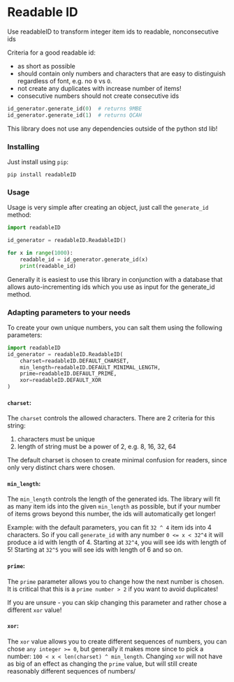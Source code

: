 # Readable ID

Use readableID to transform integer item ids to readable, nonconsecutive ids

Criteria for a good readable id:
- as short as possible
- should contain only numbers and characters that are easy to distinguish regardless of font, e.g. no `0` vs `O`.
- not create any duplicates with increase number of items!
- consecutive numbers should not create consecutive ids

```python
id_generator.generate_id(0)  # returns 9MBE
id_generator.generate_id(1)  # returns QCAH
```

This library does not use any dependencies outside of the python std lib!


### Installing

Just install using `pip`:
```
pip install readableID
```

### Usage

Usage is very simple after creating an object, just call the `generate_id` method:
```python
import readableID

id_generator = readableID.ReadableID()

for x in range(1000):
    readable_id = id_generator.generate_id(x)
    print(readable_id)
```

Generally it is easiest to use this library in conjunction with a database that allows auto-incrementing ids 
which you use as input for the generate_id method. 


### Adapting parameters to your needs

To create your own unique numbers, you can salt them using the following parameters:

```python
import readableID
id_generator = readableID.ReadableID(
    charset=readableID.DEFAULT_CHARSET, 
    min_length=readableID.DEFAULT_MINIMAL_LENGTH,
    prime=readableID.DEFAULT_PRIME, 
    xor=readableID.DEFAULT_XOR
)
```

#### `charset`:

The `charset` controls the allowed characters. There are 2 criteria for this string:
1. characters must be unique
2. length of string must be a power of 2, e.g. 8, 16, 32, 64

The default charset is chosen to create minimal confusion for readers, since only very distinct chars were chosen.

#### `min_length`:

The `min_length` controls the length of the generated ids. The library will fit as many item ids into the given `min_length` as possible,
but if your number of items grows beyond this number, the ids will automatically get longer!

Example: with the default parameters, you can fit `32 ^ 4` item ids into 4 characters.
So if you call `generate_id` with any number `0 <= x < 32^4` it will produce a id with length of 4.
Starting at `32^4`, you will see ids with length of 5! Starting at `32^5` you will see ids with length of 6 and so on.

#### `prime`:

The `prime` parameter allows you to change how the next number is chosen. It is critical that this is a `prime number > 2` if you want to avoid duplicates!

If you are unsure - you can skip changing this parameter and rather chose a different `xor` value!

#### `xor`:

The `xor` value allows you to create different sequences of numbers, you can chose `any integer >= 0`, 
but generally it makes more since to pick a number:
`100 < x < len(charset) ^ min_length`. Changing `xor` will not have as big of an effect as changing the `prime` value, 
but will still create reasonably different sequences of numbers/  
